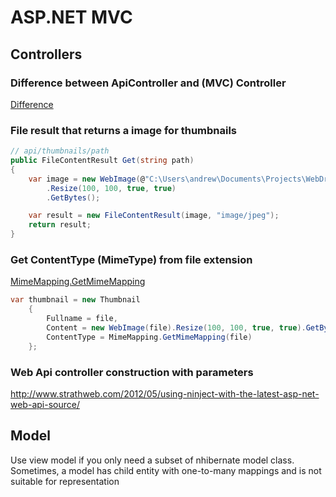 # ASP.NET MVC

## Controllers

### Difference between ApiController and (MVC) Controller

[Difference](http://stackoverflow.com/questions/9494966/difference-between-apicontroller-and-controller-in-asp-net-mvc?rq=1)


### File result that returns a image for thumbnails

```csharp
// api/thumbnails/path
public FileContentResult Get(string path)
{
    var image = new WebImage(@"C:\Users\andrew\Documents\Projects\WebDrive\WebDrive\Images\Desert.jpg")
        .Resize(100, 100, true, true)
        .GetBytes();

    var result = new FileContentResult(image, "image/jpeg");
    return result;
}

```

### Get ContentType (MimeType) from file extension

[MimeMapping.GetMimeMapping](http://msdn.microsoft.com/en-us/library/system.web.mimemapping.getmimemapping)

```csharp
var thumbnail = new Thumbnail
    {
        Fullname = file,
        Content = new WebImage(file).Resize(100, 100, true, true).GetBytes(),
        ContentType = MimeMapping.GetMimeMapping(file)
    };

```

### Web Api controller construction with parameters

http://www.strathweb.com/2012/05/using-ninject-with-the-latest-asp-net-web-api-source/

## Model

Use view model if you only need a subset of nhibernate model class. Sometimes, a model has child entity with one-to-many mappings and is not suitable for representation